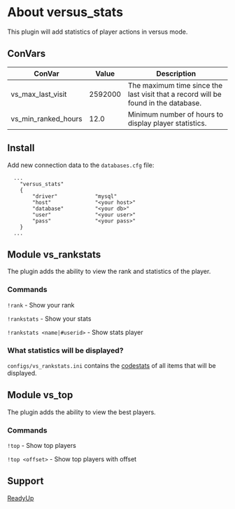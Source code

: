 # About versus_stats
This plugin will add statistics of player actions in versus mode.

## ConVars
| ConVar               | Value         | Description                                                                        |
| -------------------- | ------------- | ---------------------------------------------------------------------------------- |
| vs_max_last_visit    | 2592000       | The maximum time since the last visit that a record will be found in the database. |
| vs_min_ranked_hours  | 12.0          | Minimum number of hours to display player statistics.                              |

## Install
Add new connection data to the `databases.cfg` file:
```
  ...
	"versus_stats"
	{
		"driver"			"mysql"
		"host"				"<your host>"
		"database"			"<your db>"
		"user"				"<your user>"
		"pass"				"<your pass>"
	}
  ...
```

## Module vs_rankstats
The plugin adds the ability to view the rank and statistics of the player.

### Commands
`!rank` - Show your rank

`!rankstats` - Show your stats

`!rankstats <name|#userid>` - Show stats player

### What statistics will be displayed?
`configs/vs_rankstats.ini` contains the [codestats](https://github.com/TouchMe-Inc/l4d2_versus_stats/blob/main/addons/sourcemod/scripting/include/versus_stats.inc) of all items that will be displayed.

## Module vs_top
The plugin adds the ability to view the best players.

### Commands
`!top` - Show top players

`!top <offset>` - Show top players with offset

## Support
[ReadyUp](https://github.com/SirPlease/L4D2-Competitive-Rework/blob/master/addons/sourcemod/scripting/readyup.sp)

